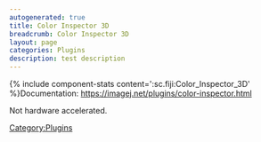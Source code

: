 ```yaml
---
autogenerated: true
title: Color Inspector 3D
breadcrumb: Color Inspector 3D
layout: page
categories: Plugins
description: test description
---
```


{% include component-stats content=':sc.fiji:Color\_Inspector\_3D' %}Documentation: https://imagej.net/plugins/color-inspector.html

Not hardware accelerated.

[Category:Plugins](Category_Plugins "wikilink")
